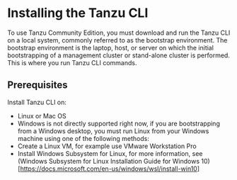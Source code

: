 # Installing the Tanzu CLI

To use Tanzu Community Edition, you must download and run the Tanzu CLI on a local system, commonly referred to as the bootstrap environment. The bootstrap environment is the laptop, host, or server on which the initial bootstrapping of a management cluster or stand-alone cluster is performed. This is where you run Tanzu  CLI commands.

## Prerequisites

Install Tanzu CLI on:
- Linux or Mac OS
- Windows is not directly supported right now, if you are  bootstrapping from a Windows desktop, you must run Linux from your Windows machine using one of the following methods:
- Create a Linux VM, for example use VMware Workstation Pro
- Install Windows Subsystem for Linux, for more information, see (Windows Subsystem for Linux Installation Guide for Windows 10)[https://docs.microsoft.com/en-us/windows/wsl/install-win10] 


